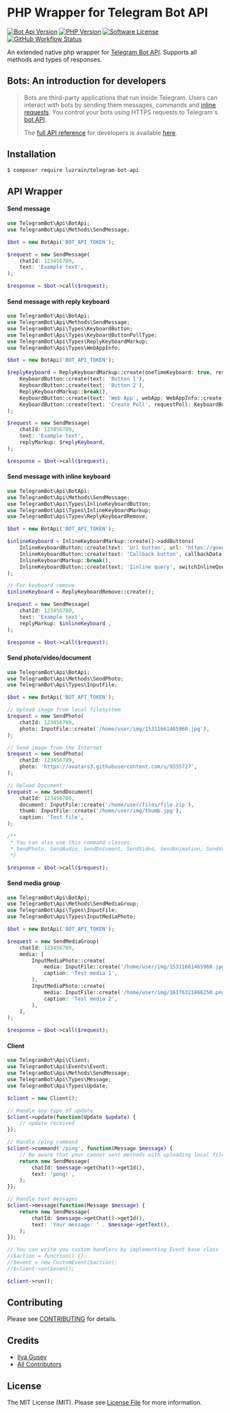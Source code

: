 
# PHP Wrapper for Telegram Bot API

[![Bot Api Version](https://img.shields.io/badge/Bot%20API-6.0-0088cc.svg?style=flat)](https://core.telegram.org/bots/api)
[![PHP Version](https://img.shields.io/badge/PHP-%3E=8.0.0-777bb3.svg?style=flat)](https://www.php.net/releases/8.0/)
[![Software License](https://img.shields.io/badge/License-MIT-brightgreen.svg?style=flat)](LICENSE.md)
[![GitHub Workflow Status](https://img.shields.io/github/workflow/status/luzrain/TelegramBotApi/Tests/master?label=Tests)](../../actions/workflows/tests.yaml)

An extended native php wrapper for [Telegram Bot API](https://core.telegram.org/bots/api). Supports all methods and types of responses.

## Bots: An introduction for developers
>Bots are third-party applications that run inside Telegram. Users can interact with bots by sending them messages, commands and [inline requests](https://core.telegram.org/bots#inline-mode). You control your bots using HTTPS requests to Telegram's [bot API](https://core.telegram.org/bots/api).
>
>The [full API reference](https://core.telegram.org/bots/api) for developers is available [here](https://core.telegram.org/bots/api).


## Installation
``` bash
$ composer require luzrain/telegram-bot-api
```

## API Wrapper

#### Send message
``` php
use TelegramBot\Api\BotApi;
use TelegramBot\Api\Methods\SendMessage;

$bot = new BotApi('BOT_API_TOKEN');

$request = new SendMessage(
    chatId: 123456789,
    text: 'Example text',
);

$response = $bot->call($request);
```

#### Send message with reply keyboard
```php
use TelegramBot\Api\BotApi;
use TelegramBot\Api\Methods\SendMessage;
use TelegramBot\Api\Types\KeyboardButton;
use TelegramBot\Api\Types\KeyboardButtonPollType;
use TelegramBot\Api\Types\ReplyKeyboardMarkup;
use TelegramBot\Api\Types\WebAppInfo;

$bot = new BotApi('BOT_API_TOKEN');

$replyKeyboard = ReplyKeyboardMarkup::create(oneTimeKeyboard: true, resizeKeyboard: true)->addButtons(
    KeyboardButton::create(text: 'Button 1'),
    KeyboardButton::create(text: 'Button 2'),
    ReplyKeyboardMarkup::break(),
    KeyboardButton::create(text: 'Web App', webApp: WebAppInfo::create('https://github.com/')),
    KeyboardButton::create(text: 'Create Poll', requestPoll: KeyboardButtonPollType::create()),
);

$request = new SendMessage(
    chatId: 123456789,
    text: 'Example text',
    replyMarkup: $replyKeyboard,
);

$response = $bot->call($request);
```

#### Send message with inline keyboard
```php
use TelegramBot\Api\BotApi;
use TelegramBot\Api\Methods\SendMessage;
use TelegramBot\Api\Types\InlineKeyboardButton;
use TelegramBot\Api\Types\InlineKeyboardMarkup;
use TelegramBot\Api\Types\ReplyKeyboardRemove;

$bot = new BotApi('BOT_API_TOKEN');

$inlineKeyboard = InlineKeyboardMarkup::create()->addButtons(
    InlineKeyboardButton::create(text: 'Url button', url: 'https://google.com'),
    InlineKeyboardButton::create(text: 'Callback button', callbackData: 'callback_data'),
    InlineKeyboardMarkup::break(),
    InlineKeyboardButton::create(text: 'Iinline query', switchInlineQueryCurrentChat: 'test'),
);

// For keyboard remove
$inlineKeyboard = ReplyKeyboardRemove::create();

$request = new SendMessage(
    chatId: 123456789,
    text: 'Example text',
    replyMarkup: $inlineKeyboard ,
);

$response = $bot->call($request);
```

#### Send photo/video/document
```php
use TelegramBot\Api\BotApi;
use TelegramBot\Api\Methods\SendPhoto;
use TelegramBot\Api\Types\InputFile;

$bot = new BotApi('BOT_API_TOKEN');

// Upload image from local filesystem
$request = new SendPhoto(
    chatId: 123456789,
    photo: InputFile::create('/home/user/img/15311661465960.jpg'),
);

// Send image from the Internet
$request = new SendPhoto(
    chatId: 123456789,
    photo: 'https://avatars3.githubusercontent.com/u/9335727',
);

// Upload Document
$request = new SendDocument(
    chatId: 123456789,
    document: InputFile::create('/home/user/files/file.zip'),
    thumb: InputFile::create('/home/user/img/thumb.jpg'),
    caption: 'Test file',
);

/**
 * You can also use this command classes:
 * SendPhoto, SendAudio, SendDocument, SendVideo, SendAnimation, SendVoice, SendVideoNote
 */

$response = $bot->call($request);
```

#### Send media group
```php
use TelegramBot\Api\BotApi;
use TelegramBot\Api\Methods\SendMediaGroup;
use TelegramBot\Api\Types\InputFile;
use TelegramBot\Api\Types\InputMediaPhoto;

$bot = new BotApi('BOT_API_TOKEN');

$request = new SendMediaGroup(
    chatId: 123456789,
    media: [
        InputMediaPhoto::create(
            media: InputFile::create('/home/user/img/15311661465960.jpg'),
            caption: 'Test media 1',
        ),
        InputMediaPhoto::create(
            media: InputFile::create('/home/user/img/16176321866250.png'),
            caption: 'Test media 2',
        ),
    ],
);

$response = $bot->call($request);
```

#### Client

```php
use TelegramBot\Api\Client;
use TelegramBot\Api\Events\Event;
use TelegramBot\Api\Methods\SendMessage;
use TelegramBot\Api\Types\Message;
use TelegramBot\Api\Types\Update;

$client = new Client();

// Handle any type of update
$client->update(function(Update $update) {
    // update received
});

// Handle /ping command
$client->command('/ping', function(Message $message) {
    // Be aware that your cannot sent methods with uploading local files from here, use BotApi instead.
    return new SendMessage(
        chatId: $message->getChat()->getId(),
        text: 'pong!',
    );
});

// Handle text messages
$client->message(function(Message $message) {
    return new SendMessage(
        chatId: $message->getChat()->getId(),
        text: 'Your message: ' . $message->getText(),
    );
});

// You can write you custom handlers by implementing Event base class
//$action = function() {};
//$event = new CustomEvent($action);
//$client->on($event);

$client->run();
```

## Contributing

Please see [CONTRIBUTING](CONTRIBUTING.md) for details.

## Credits

- [Ilya Gusev](https://github.com/iGusev)
- [All Contributors](../../contributors)

## License

The MIT License (MIT). Please see [License File](LICENSE.md) for more information.
